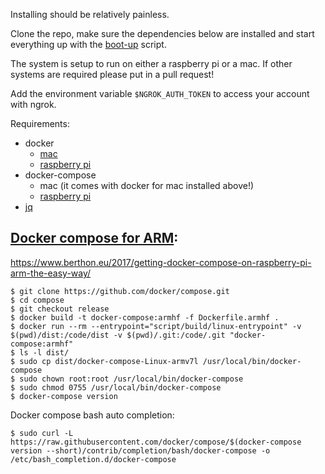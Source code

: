 Installing should be relatively painless.

Clone the repo, make sure the dependencies below are installed and start everything up with the [boot-up](../bin/boot-up.sh) script.

The system is setup to run on either a raspberry pi or a mac. If other systems are required please put in a pull request!

Add the environment variable `$NGROK_AUTH_TOKEN` to access your account with ngrok.

Requirements:
  - docker
    - [mac](https://docs.docker.com/v17.12/docker-for-mac/install/)
    - [raspberry pi](https://www.raspberrypi.org/blog/docker-comes-to-raspberry-pi/)
  - docker-compose
    - mac (it comes with docker for mac installed above!)
    - [raspberry pi](#docker-compose-for-arm)
  - [jq](https://stedolan.github.io/jq/download/)

## [Docker compose for ARM](#docker-compose-for-arm):
https://www.berthon.eu/2017/getting-docker-compose-on-raspberry-pi-arm-the-easy-way/
```
$ git clone https://github.com/docker/compose.git
$ cd compose
$ git checkout release
$ docker build -t docker-compose:armhf -f Dockerfile.armhf .
$ docker run --rm --entrypoint="script/build/linux-entrypoint" -v $(pwd)/dist:/code/dist -v $(pwd)/.git:/code/.git "docker-compose:armhf"
$ ls -l dist/
$ sudo cp dist/docker-compose-Linux-armv7l /usr/local/bin/docker-compose
$ sudo chown root:root /usr/local/bin/docker-compose
$ sudo chmod 0755 /usr/local/bin/docker-compose
$ docker-compose version
```

Docker compose bash auto completion:
```
$ sudo curl -L https://raw.githubusercontent.com/docker/compose/$(docker-compose version --short)/contrib/completion/bash/docker-compose -o /etc/bash_completion.d/docker-compose
```